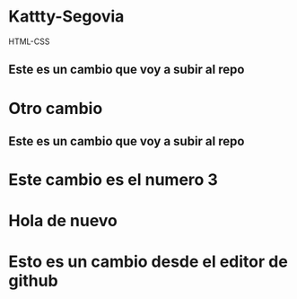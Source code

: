 # Kattty-Segovia
HTML-CSS


## Este es un cambio que voy a subir al repo 
# Otro cambio
## Este es un cambio que voy a subir al repo
# Este cambio es el numero 3
# Hola de nuevo
# Esto es un cambio desde el editor de github
